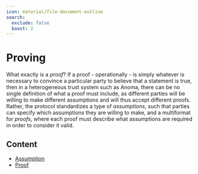 ```yaml
---
icon: material/file-document-outline
search:
  exclude: false
  boost: 2
---
```


# Proving

What exactly is a _proof_? If a proof - operationally - is simply whatever is necessary to convince a particular party to believe that a statement is true, then in a heterogeneous trust system such as Anoma, there can be no single definition of what a proof must include, as different parties will be willing to make different assumptions and will thus accept different proofs. Rather, the protocol standardizes a type of _assumptions_, such that parties can specify which assumptions they are willing to make, and a multiformat for _proofs_, where each proof must describe what assumptions are required in order to consider it valid.

## Content

- [Assumption](./assumption.md)
- [Proof](./proof.md)